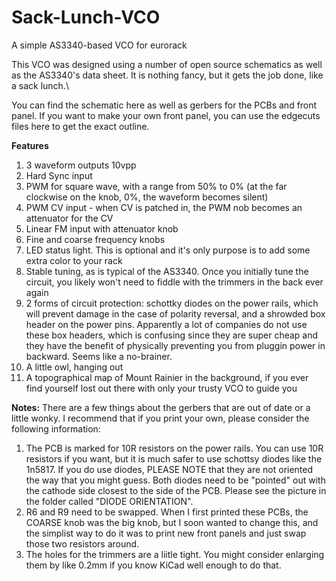 # Sack-Lunch-VCO
A simple AS3340-based VCO for eurorack

This VCO was designed using a number of open source schematics as well as the AS3340's data sheet. It is nothing fancy, but it gets the job done, like a sack lunch.\

You can find the schematic here as well as gerbers for the PCBs and front panel. If you want to make your own front panel, you can use the edgecuts files here to get the exact outline.

<b>Features</b>
1. 3 waveform outputs 10vpp
2. Hard Sync input
3. PWM for square wave, with a range from 50% to 0% (at the far clockwise on the knob, 0%, the waveform becomes silent)
4. PWM CV input - when CV is patched in, the PWM nob becomes an attenuator for the CV
5. Linear FM input with attenuator knob
6. Fine and coarse frequency knobs 
7. LED status light. This is optional and it's only purpose is to add some extra color to your rack
8. Stable tuning, as is typical of the AS3340. Once you initially tune the circuit, you likely won't need to fiddle with the trimmers in the back ever again
9. 2 forms of circuit protection: schottky diodes on the power rails, which will prevent damage in the case of polarity reversal, and a shrowded box header on the power pins. Apparently a lot of companies do not use these box headers, which is confusing since they are super cheap and they have the benefit of physically preventing you from pluggin power in backward. Seems like a no-brainer. 
10. A little owl, hanging out
11. A topographical map of Mount Rainier in the background, if you ever find yourself lost out there with only your trusty VCO to guide you

<b>Notes:</b>
There are a few things about the gerbers that are out of date or a little wonky. I recommend that if you print your own, please consider the following information:
1. The PCB is marked for 10R resistors on the power rails. You can use 10R resistors if you want, but it is much safer to use schottsy diodes like the 1n5817. If you do use diodes, PLEASE NOTE that they are not oriented the way that you might guess. Both diodes need to be "pointed" out with the cathode side closest to the side of the PCB. Please see the picture in the folder called "DIODE ORIENTATION".
2. R6 and R9 need to be swapped. When I first printed these PCBs, the COARSE knob was the big knob, but I soon wanted to change this, and the simplist way to do it was to print new front panels and just swap those two resistors around.
3. The holes for the trimmers are a liitle tight. You might consider enlarging them by like 0.2mm if you know KiCad well enough to do that.
